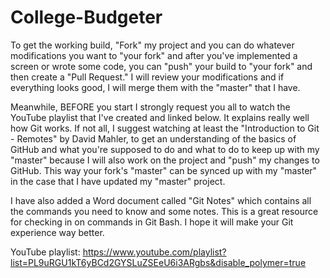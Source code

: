 # College-Budgeter

To get the working build, "Fork" my project and you can do whatever modifications you want to "your fork" and after you've implemented a screen or wrote some code, you can "push" your build to "your fork" and then create a "Pull Request." I will review your modifications and if everything looks good, I will merge them with the "master" that I have.

Meanwhile, BEFORE you start I strongly request you all to watch the YouTube playlist that I've created and linked below. It explains really well how Git works. If not all, I suggest watching at least the "Introduction to Git - Remotes" by David Mahler, to get an understanding of the basics of GitHub and what you're supposed to do and what to do to keep up with my "master" because I will also work on the project and "push" my changes to GitHub. This way your fork's "master" can be synced up with my "master" in the case that I have updated my "master" project.

I have also added a Word document called "Git Notes" which contains all the commands you need to know and some notes. This is a great resource for checking in on commands in Git Bash. I hope it will make your Git experience way better.

YouTube playlist: https://www.youtube.com/playlist?list=PL9uRGU1kT6yBCd2GYSLuZSEeU6i3ARgbs&disable_polymer=true
